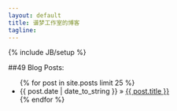 ```yaml
---
layout: default
title: 谱梦工作室的博客
tagline:
---
```

{% include JB/setup %}

##49 Blog Posts:
<ul class="posts">
  {% for post in site.posts limit 25 %}
    <li><span>{{ post.date | date_to_string }}</span> &raquo; <a href="{{ BASE_PATH }}{{ post.url }}">{{ post.title }}</a></li>
  {% endfor %}
</ul>